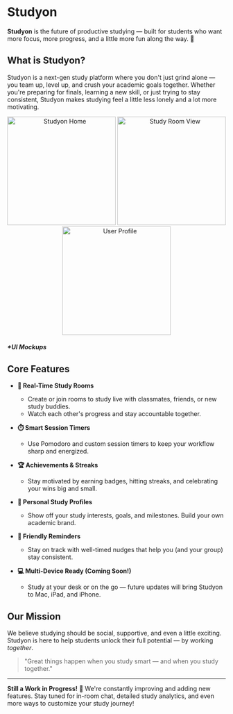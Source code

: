 # Studyon

**Studyon** is the future of productive studying — built for students who want more focus, more progress, and a little more fun along the way. 🚀

## What is Studyon?

Studyon is a next-gen study platform where you don't just grind alone — you team up, level up, and crush your academic goals together. Whether you're preparing for finals, learning a new skill, or just trying to stay consistent, Studyon makes studying feel a little less lonely and a lot more motivating.

<p align="center">
  <img src="https://github.com/user-attachments/assets/861b1cfb-a3e6-4e97-8dc3-2d80b1252c2b" alt="Studyon Home" width="250"/>
  <img src="https://github.com/user-attachments/assets/ac522d45-3b48-49f1-a64a-af47cab31c8e" alt="Study Room View" width="250"/>
  <img src="https://github.com/user-attachments/assets/982bff33-7d83-4ddb-a54a-9af9919f3cc8" alt="User Profile" width="250"/>
</p>

##### *UI Mockups
## Core Features

- **🧳 Real-Time Study Rooms**
  - Create or join rooms to study live with classmates, friends, or new study buddies.
  - Watch each other's progress and stay accountable together.

- **⏱️ Smart Session Timers**
  - Use Pomodoro and custom session timers to keep your workflow sharp and energized.

- **🏆 Achievements & Streaks**
  - Stay motivated by earning badges, hitting streaks, and celebrating your wins big and small.

- **🌟 Personal Study Profiles**
  - Show off your study interests, goals, and milestones. Build your own academic brand.

- **📢 Friendly Reminders**
  - Stay on track with well-timed nudges that help you (and your group) stay consistent.

- **💻 Multi-Device Ready (Coming Soon!)**
  - Study at your desk or on the go — future updates will bring Studyon to Mac, iPad, and iPhone.

## Our Mission

We believe studying should be social, supportive, and even a little exciting. Studyon is here to help students unlock their full potential — by working *together*.

> "Great things happen when you study smart — and when you study together."

---

**Still a Work in Progress!** 🚀 
We're constantly improving and adding new features. Stay tuned for in-room chat, detailed study analytics, and even more ways to customize your study journey!

